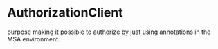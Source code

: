# AuthorizationClient
purpose making it possible to authorize by just using annotations in the MSA environment.
